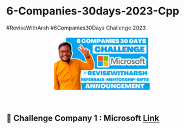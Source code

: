# 6-Companies-30days-2023-Cpp
#ReviseWithArsh #6Companies30Days Challenge 2023

<p align="center"> <img src="https://github.com/maityamit/maityamit/blob/main/Images/Certificate/QUnaBYKQkZU-HD.jpg" width="50%"> </p>

<br>

## 🚀 Challenge Company 1 : Microsoft  [Link]()

